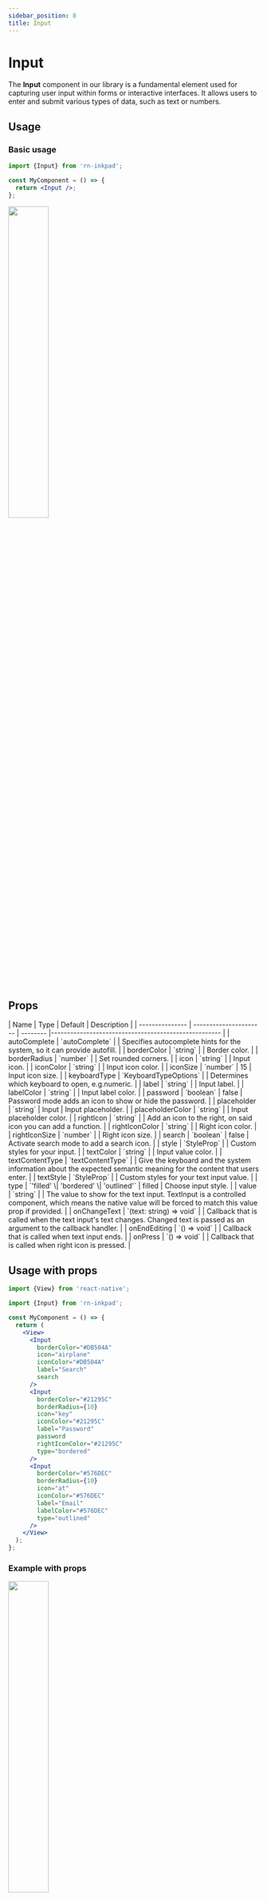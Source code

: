 ```yaml
---
sidebar_position: 8
title: Input
---
```


# Input

The **Input** component in our library is a fundamental element used for capturing user input within forms or interactive interfaces. It allows users to enter and submit various types of data, such as text or numbers.

## Usage

### Basic usage

```jsx
import {Input} from 'rn-inkpad';

const MyComponent = () => {
  return <Input />;
};
```

<img width="40%"  src="https://res.cloudinary.com/fercloudinary/image/upload/v1716306849/packages/input/input-simple_feq3py.png" />

## Props

<div class="table-responsive">
| Name | Type | Default | Description |
| --------------- | ---------------------- | -------- |----------------------------------------------------- |
| autoComplete | `autoComplete` | | Specifies autocomplete hints for the system, so it can provide autofill. |
| borderColor | `string` | | Border color. |
| borderRadius | `number` | | Set rounded corners. |
| icon | `string` | | Input icon. |
| iconColor | `string` | | Input icon color. |
| iconSize | `number` | 15 | Input icon size. |
| keyboardType | `KeyboardTypeOptions` | | Determines which keyboard to open, e.g.numeric. |
| label | `string` | | Input label. |
| labelColor | `string` | | Input label color. |
| password | `boolean` | false | Password mode adds an icon to show or hide the password. |
| placeholder | `string` | Input | Input placeholder. |
| placeholderColor | `string` | | Input placeholder color. |
| rightIcon | `string` | | Add an icon to the right, on said icon you can add a function. |
| rightIconColor | `string` | | Right icon color. |
| rightIconSize | `number` | | Right icon size. |
| search | `boolean` | false | Activate search mode to add a search icon. |
| style | `StyleProp<ViewStyle>` | | Custom styles for your input. |
| textColor | `string` | | Input value color. |
| textContentType | `textContentType` | | Give the keyboard and the system information about the expected semantic meaning for the content that users enter. |
| textStyle | `StyleProp<TextStyle>` | | Custom styles for your text input value. |
| type | `'filled' \| 'bordered' \| 'outlined'` | filled | Choose input style. |
| value | `string` | | The value to show for the text input. TextInput is a controlled component, which means the native value will be forced to match this value prop if provided. |
| onChangeText | `(text: string) => void` | | Callback that is called when the text input's text changes. Changed text is passed as an argument to the callback handler. |
| onEndEditing | `() => void` | | Callback that is called when text input ends. |
| onPress | `() => void` | | Callback that is called when right icon is pressed. |
</div>

## Usage with props

```jsx
import {View} from 'react-native';

import {Input} from 'rn-inkpad';

const MyComponent = () => {
  return (
    <View>
      <Input
        borderColor="#DB504A"
        icon="airplane"
        iconColor="#DB504A"
        label="Search"
        search
      />
      <Input
        borderColor="#21295C"
        borderRadius={10}
        icon="key"
        iconColor="#21295C"
        label="Password"
        password
        rightIconColor="#21295C"
        type="bordered"
      />
      <Input
        borderColor="#576DEC"
        borderRadius={10}
        icon="at"
        iconColor="#576DEC"
        label="Email"
        labelColor="#576DEC"
        type="outlined"
      />
    </View>
  );
};
```

### Example with props

<img width="40%"  src="https://res.cloudinary.com/fercloudinary/image/upload/v1716306860/packages/input/input-props_vofom0.png" />
